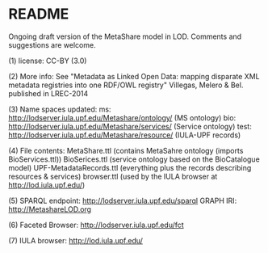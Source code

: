 README
======

Ongoing draft version of the MetaShare model in LOD. Comments and suggestions are welcome. 

(1) license: 
	CC-BY (3.0)

(2) More info:
	See "Metadata as Linked Open Data: mapping disparate XML metadata registries into one RDF/OWL registry" Villegas, Melero &amp; Bel.  published in LREC-2014

(3) Name spaces updated:
	ms: http://lodserver.iula.upf.edu/Metashare/ontology/ (MS ontology)
	bio: http://lodserver.iula.upf.edu/Metashare/services/ (Service ontology)
	test: http://lodserver.iula.upf.edu/Metashare/resource/ (IULA-UPF records)

(4) File contents:
	MetaShare.ttl 			(contains MetaSahre ontology (imports BioServices.ttl))
	BioSerices.ttl 			(service ontology based on the BioCatalogue model)
	UPF-MetadataRecords.ttl (everything plus the records describing resources & services)
	browser.ttl 			(used by the IULA browser at http://lod.iula.upf.edu/)

(5) SPARQL endpoint:
	http://lodserver.iula.upf.edu/sparql
	GRAPH IRI: <http://MetashareLOD.org>

(6) Faceted Browser:
	http://lodserver.iula.upf.edu/fct
	
(7) IULA browser:
	http://lod.iula.upf.edu/



